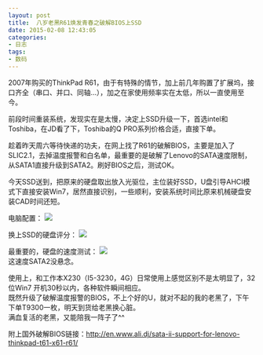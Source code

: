 ```yaml
---
layout: post
title: 	八岁老黑R61焕发青春之破解BIOS上SSD
date: 2015-02-08 12:43:05
categories:
- 日志
tags:
- 数码
---
```


2007年购买的ThinkPad R61，由于有特殊的情节，加上前几年购置了扩展坞，接口齐全（串口、并口、同轴...），加之在家使用频率实在太低，所以一直使用至今。   

前段时间重装系统，发现实在是太慢，决定上SSD升级一下，首选intel和Toshiba，在JD看了下，Toshiba的Q PRO系列价格合适，直接下单。

趁着昨天周六等待快递的功夫，在网上找了R61的破解BIOS，主要是加入了SLIC2.1，去掉温度报警和白名单，最重要的是破解了Lenovo的SATA速度限制，从SATA1直接升级到SATA2。刷好BIOS之后，测试OK。    

今天SSD送到，把原来的硬盘取出放入光驱位，主位装好SSD，U盘引导AHCI模式下直接安装Win7，居然直接识别，一些顺利，安装系统时间比原来机械硬盘安装CAD时间还短。

电脑配置：
![](https://github.com/bh3nvn/bh3nvn.github.io/raw/master/image/2015-02-08-01.jpg)    

换上SSD的硬盘评分：
![](https://github.com/bh3nvn/bh3nvn.github.io/raw/master/image/2015-02-08-02.jpg)    

最重要的，硬盘的速度测试：
![](https://github.com/bh3nvn/bh3nvn.github.io/raw/master/image/2015-02-08-03.jpg)    
这速度SATA2没悬念。

使用上，和工作本X230（I5-3230，4G）日常使用上感觉区别不是太明显了，32位Win7 开机30秒以内，各种软件瞬间相应。    
既然升级了破解温度报警的BIOS，不上个好的U，就对不起的我的老黑了，下午下单T9300一枚，明天到货给老黑换心脏。    
满血复活的老黑，又能陪我一阵子了^^

附上国外破解BIOS链接：http://en.www.ali.dj/sata-ii-support-for-lenovo-thinkpad-t61-x61-r61/



